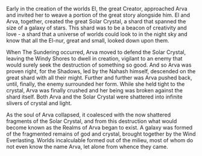 

Early in the creation of the worlds El, the great Creator, approached Arva and invited her to weave a portion of the great story alongside him. El and Arva, together, created the great Solar Crystal, a shard that spanned the size of a galaxy of stars. This shard was to be a beacon of creativity and love - a shard that a universe of worlds could look to in the night sky and know that all the El-nur, great and small, looked down upon them. 

When The Sundering occurred, Arva moved to defend the Solar Crystal, leaving the Windy Shores to dwell in creation, vigilant to an enemy that would surely seek the destruction of something so good. And so Arva was proven right, for the Shadows, led by the Nahash himself, descended on the great shard with all their might. Further and further was Arva pushed back, until, finally, the enemy surrounded her form. While she held tight to the crystal, Arva was finally crushed and her being was broken against the shard itself. Both Arva and the Solar Crystal were shattered into infinite slivers of crystal and light.

As the soul of Arva collapsed, it coalesced with the now shattered fragments of the Solar Crystal, and from this destruction what would become known as the Realms of Arva began to exist. A galaxy was formed of the fragmented remains of god and crystal, brought together by the Wind Everlasting. Worlds incalculable formed out of the milieu, most of whom do not even know the name Arva, let alone from whence they came. 